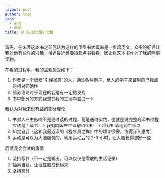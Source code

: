 ```yaml
---
layout: post
author: tong
tags:
  - 思考
  - 阅读
title: 读《认知觉醒》觉醒
---
```

首先，在未读这本书之前我认为这样的类型书大概率是一步鸡汤文，众多的好评让我对他有些许的兴趣，恰逢最近想要捡起点书看看，因此将这本书作为了我的睡前读物。

在看的过程中，我的主观感受如下：
1. 作者是一个很爱“引经据典”的人，通过各种例子、他人的例子来证明自己观点的相对正确性
2. 部分理论对于现在的我是有一定启发的
3. 书中部分的方式我想在我的生活中尝试一下

我认为对我来说有益的部分理论
1. 书对人产生影响不是通过读的过程，而是通过实践，也就是说完整的读书过程应该是：读书 ——> 我对内容产生理解和认知 ——> 将认知落地到生活中
2. 知觉自我（这和我最近读的《程序员之禅》中的理论很像，值得深入思考）
3. 运动是可以为大脑服务的，利用运动后的 2-3 小时，让大脑长得更好一些

后续我会尝试的事情
1. 坚持写作（不一定是输出，可以仅仅是零散的生活记录）
2. 抽离自我，让理性脑成长起来
3. 坚持冥想